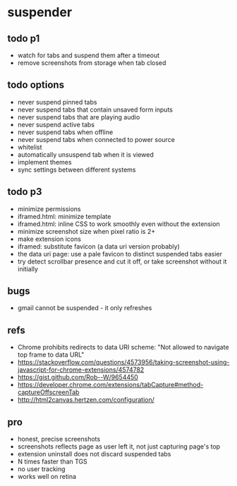 # suspender

## todo p1

- watch for tabs and suspend them after a timeout
- remove screenshots from storage when tab closed

## todo options

- never suspend pinned tabs
- never suspend tabs that contain unsaved form inputs
- never suspend tabs that are playing audio
- never suspend active tabs
- never suspend tabs when offline
- never suspend tabs when connected to power source
- whitelist
- automatically unsuspend tab when it is viewed
- implement themes
- sync settings between different systems 

## todo p3

- minimize permissions
- iframed.html: minimize template
- iframed.html: inline CSS to work smoothly even without the extension
- minimize screenshot size when pixel ratio is 2+
- make extension icons
- iframed: substitute favicon (a data uri version probably)
- the data uri page: use a pale favicon to distinct suspended tabs easier
- try detect scrollbar presence and cut it off, or take screenshot without it initially

## bugs

- gmail cannot be suspended - it only refreshes

## refs

- Chrome prohibits redirects to data URI scheme: "Not allowed to navigate top frame to data URL"
- https://stackoverflow.com/questions/4573956/taking-screenshot-using-javascript-for-chrome-extensions/4574782
- https://gist.github.com/Rob--W/9654450
- https://developer.chrome.com/extensions/tabCapture#method-captureOffscreenTab
- http://html2canvas.hertzen.com/configuration/

## pro

- honest, precise screenshots
- screenshots reflects page as user left it, not just capturing page's top
- extension uninstall does not discard suspended tabs
- N times faster than TGS
- no user tracking
- works well on retina
